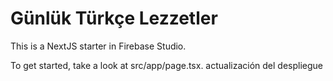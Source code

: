 # Günlük Türkçe Lezzetler

This is a NextJS starter in Firebase Studio.

To get started, take a look at src/app/page.tsx.
actualización del despliegue
